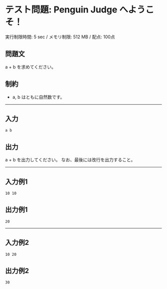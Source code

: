 # テスト問題: Penguin Judge へようこそ！

実行制限時間: 5 sec / メモリ制限: 512 MB / 配点: 100点

## 問題文

a + b を求めてください。

## 制約

- a, b はともに自然数です。

---

## 入力

```
a b
```

## 出力

a + b を出力してください。
なお、最後には改行を出力すること。

---

## 入力例1

```
10 10
```

## 出力例1

```
20
```

---

## 入力例2

```
10 20
```

## 出力例2

```
30
```